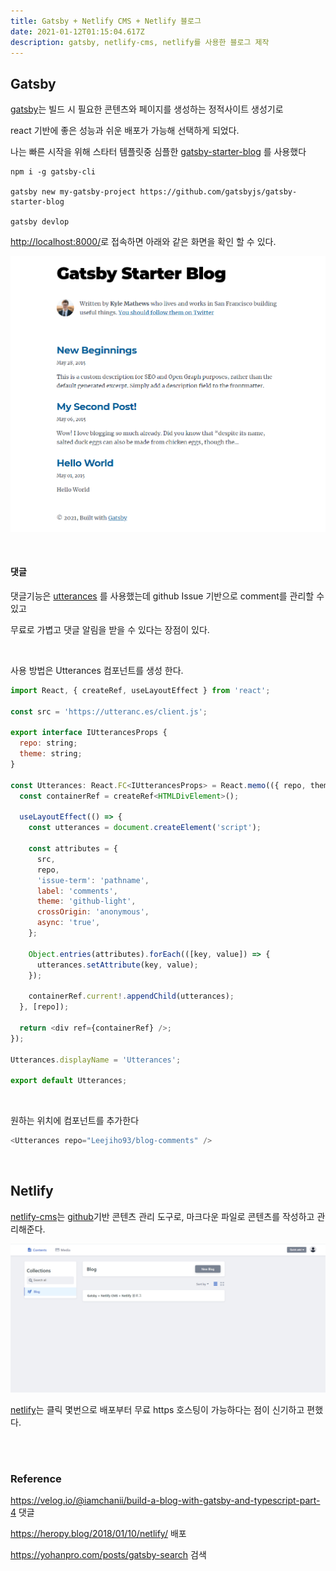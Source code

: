 ```yaml
---
title: Gatsby + Netlify CMS + Netlify 블로그
date: 2021-01-12T01:15:04.617Z
description: gatsby, netlify-cms, netlify를 사용한 블로그 제작
---
```

## **Gatsby**

 [gatsby](https://www.gatsbyjs.com/)는 빌드 시 필요한 콘텐츠와 페이지를 생성하는 정적사이트 생성기로

 react 기반에 좋은 성능과 쉬운 배포가 가능해 선택하게 되었다. 

나는 빠른 시작을 위해 스타터 템플릿중 심플한 [gatsby-starter-blog](https://github.com/gatsbyjs/gatsby-starter-blog) 를 사용했다

```shell
npm i -g gatsby-cli

gatsby new my-gatsby-project https://github.com/gatsbyjs/gatsby-starter-blog

gatsby devlop
```

<http://localhost:8000/>로 접속하면 아래와 같은 화면을 확인 할 수 있다.

![](1.png)

<br/>

#### 댓글

댓글기능은 [utterances](https://utteranc.es/) 를 사용했는데 github Issue 기반으로 comment를 관리할 수 있고

무료로 가볍고 댓글 알림을 받을 수 있다는 장점이 있다.

<br/>

사용 방법은 Utterances 컴포넌트를 생성 한다.

```javascript
import React, { createRef, useLayoutEffect } from 'react';

const src = 'https://utteranc.es/client.js';

export interface IUtterancesProps {
  repo: string;
  theme: string;
}

const Utterances: React.FC<IUtterancesProps> = React.memo(({ repo, theme }) => {
  const containerRef = createRef<HTMLDivElement>();

  useLayoutEffect(() => {
    const utterances = document.createElement('script');

    const attributes = {
      src,
      repo,
      'issue-term': 'pathname',
      label: 'comments',
      theme: 'github-light',
      crossOrigin: 'anonymous',
      async: 'true',
    };

    Object.entries(attributes).forEach(([key, value]) => {
      utterances.setAttribute(key, value);
    });

    containerRef.current!.appendChild(utterances);
  }, [repo]);

  return <div ref={containerRef} />;
});

Utterances.displayName = 'Utterances';

export default Utterances;
```

<br/>

원하는 위치에 컴포넌트를 추가한다

```javascript
<Utterances repo="Leejiho93/blog-comments" />
```

<br/>

## **Netlify**

 [netlify-cms](https://www.netlifycms.org/)는 [github](https://github.com/)기반 콘텐츠 관리 도구로, 마크다운 파일로 콘텐츠를 작성하고 관리해준다. 



![](netlify-cms.png)

[ netlify](https://www.netlify.com/)는 클릭 몇번으로 배포부터 무료 https 호스팅이 가능하다는 점이 신기하고 편했다. 

<br/>

<br/>

### Reference

<https://velog.io/@iamchanii/build-a-blog-with-gatsby-and-typescript-part-4>  댓글

<https://heropy.blog/2018/01/10/netlify/>   배포

<https://yohanpro.com/posts/gatsby-search>  검색